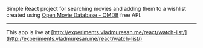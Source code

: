 Simple React project for searching movies and adding them to a wishlist created  using [Open Movie Database - OMDB](https://omdbapi.com) free API.

---

This app is live at [http://experiments.vladmuresan.me/react/watch-list/](http://experiments.vladmuresan.me/react/watch-list/)

